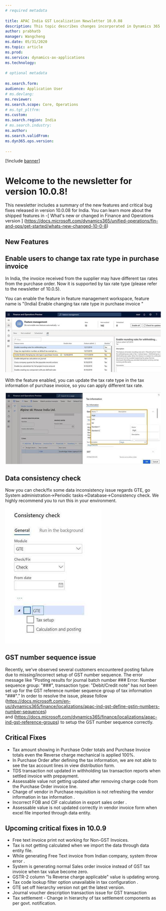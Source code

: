 ```yaml
---
# required metadata

title: APAC India GST Localization Newsletter 10.0.08
description: This topic describes changes incorporated in Dynamics 365 Application version 10.0.08
author: prabhatb
manager: Wangcheng
ms.date: 05/31/2020
ms.topic: article
ms.prod: 
ms.service: dynamics-ax-applications
ms.technology: 

# optional metadata

ms.search.form: 
audience: Application User
# ms.devlang: 
ms.reviewer: 
ms.search.scope: Core, Operations
# ms.tgt_pltfrm: 
ms.custom: 
ms.search.region: India
# ms.search.industry: 
ms.author: 
ms.search.validFrom: 
ms.dyn365.ops.version: 

---
```

[!include [banner](../includes/banner.md)]

# Welcome to the newsletter for version 10.0.8! 

This newsletter includes a summary of the new features and critical bug fixes released in version 10.0.08 for India.
You can learn more about the shipped features in 
-[ What's new or changed in Finance and Operations version ] (https://docs.microsoft.com/dynamics365/unified-operations/fin-and-ops/get-started/whats-new-changed-10-0-8)

## New Features
## Enable users to change tax rate type in purchase invoice 
In India, the invoice received from the supplier may have different tax rates from the purchase order. 
Now it is supported by tax rate type (please refer to the newsletter of 10.0.5).
 
You can enable the feature in feature management workspace, feature name is "(India) Enable changing tax rate type in purchase invoice "

![](media/GST-Changing-tax-rate-type-1-10-0-08.PNG)
 
With the feature enabled, you can update the tax rate type in the tax information of purchase invoice, 
so you can apply different tax rate.

![](media/GST-tax-rate-type-tax-infomration-2-10-0-08.PNG)

## Data consistency check

Now you can check/fix some data inconsistency issue regards GTE, go System administration->Periodic tasks->Database->Consistency check.
We highly recommend you to run this in your environment.

![](media/GST-tax-rate-type-tax-infomration-3-10-0-08.PNG)

## GST number sequence issue

Recently, we’ve observed several customers encountered posting failure due to missing/incorrect setup of GST number sequence. 
The error message like “Posting results for journal batch number ### Error: Number sequence group: "###", 
transaction type: "Debit/Credit note" has not been set up for the GST reference number sequence group of tax information "###".” 
In order to resolve the issue, please follow (https://docs.microsoft.com/en-us/dynamics365/finance/localizations/apac-ind-gst-define-gstin-numbers-number-sequences)  
and (https://docs.microsoft.com/dynamics365/finance/localizations/apac-ind-gst-reference-groups)
to setup the GST number sequence correctly.

## Critical Fixes 

- Tax amount showing in Purchase Order totals and Purchase Invoice totals even the Reverse charge mechanical is applied 100%.
- In Purchase Order after defining the tax information, we are not able to see the tax account lines in view distribution form. 
-	TDS transaction not updated in withholding tax transaction reports when settled invoice with prepayment. 
-	Assessable value not getting updated after removing charge code from the Purchase Order invoice line. 
-	Charge of vendor in Purchase requisition is not refreshing the vendor information in tax information .
-	Incorrect FOB and CIF calculation in export sales order . 
-	Assessable value is not updated correctly in vendor invoice form when excel file  imported through data entity.


## Upcoming critical fixes in 10.0.9 

- Free text invoice print not working for Non-GST Invoices. 
-	Tax is not getting calculated when we import the data through data entity file. 
-	While generating Free Text invoice from Indian company, system throw error . 
-	System is generating normal Sales order invoice instead of GST tax invoice when tax value become zero. 
-	GSTR-2 column "Is Reverse charge applicable" value is updating wrong. 
-	Tax code lookup filter option unavailable in tax configuration .
-	GTE set off hierarchy version not get the latest version. 
-	Journal voucher description transaction issue for GST transaction 
-	Tax settlement - Change in hierarchy  of tax settlement components as per govt. notification.

